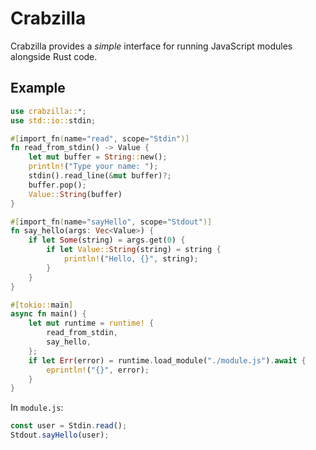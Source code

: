 # Crabzilla

Crabzilla provides a _simple_ interface for running JavaScript modules alongside Rust code.

## Example
```rust
use crabzilla::*;
use std::io::stdin;

#[import_fn(name="read", scope="Stdin")]
fn read_from_stdin() -> Value {
    let mut buffer = String::new();
    println!("Type your name: ");
    stdin().read_line(&mut buffer)?;
    buffer.pop();
    Value::String(buffer)
}

#[import_fn(name="sayHello", scope="Stdout")]
fn say_hello(args: Vec<Value>) {
    if let Some(string) = args.get(0) {
        if let Value::String(string) = string {
            println!("Hello, {}", string);
        }
    }
}

#[tokio::main]
async fn main() {
    let mut runtime = runtime! {
        read_from_stdin,
        say_hello,
    };
    if let Err(error) = runtime.load_module("./module.js").await {
        eprintln!("{}", error);
    }
}
```

In `module.js`:

```js
const user = Stdin.read();
Stdout.sayHello(user);
```
